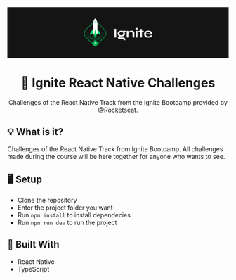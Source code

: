 <img src="https://raw.githubusercontent.com/allyfx/ignite-challenges-react/master/.github/ignite.png" align="center" />

</br>

<h1 align="center">🚀 Ignite React Native Challenges</h1>
<p align="center">Challenges of the React Native Track from the Ignite Bootcamp provided by @Rocketseat.</p>

## 💡 What is it?
Challenges of the React Native Track from Ignite Bootcamp. All challenges made during the course will be here together for anyone who wants to see.

## 🖥 Setup
- Clone the repository
- Enter the project folder you want
- Run `npm install` to install dependecies
- Run `npm run dev` to run the project

## 🚧 Built With
- React Native
- TypeScript
